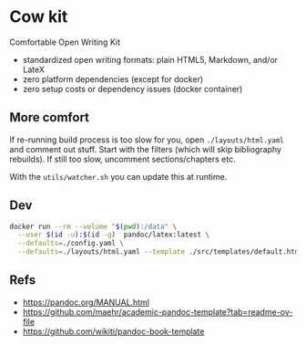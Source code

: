 # Cow kit

Comfortable Open Writing Kit

- standardized open writing formats: plain HTML5, Markdown, and/or LateX
- zero platform dependencies (except for docker)
- zero setup costs or dependency issues (docker container)

## More comfort

If re-running build process is too slow for you, open `./layouts/html.yaml` and comment out stuff. Start with the filters (which will skip
bibliography rebuilds). If still too slow, uncomment sections/chapters etc.

With the `utils/watcher.sh` you can update this at runtime.

## Dev

```sh
docker run --rm --volume "$(pwd):/data" \
  --user $(id -u):$(id -g)  pandoc/latex:latest \
  --defaults=./config.yaml \
  --defaults=./layouts/html.yaml --template ./src/templates/default.html
```

## Refs

- https://pandoc.org/MANUAL.html
- https://github.com/maehr/academic-pandoc-template?tab=readme-ov-file
- https://github.com/wikiti/pandoc-book-template
